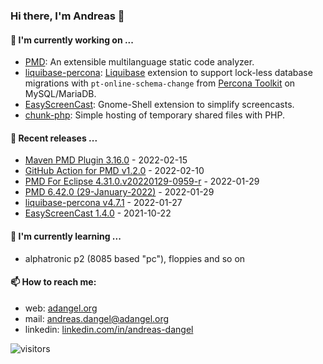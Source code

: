 ### Hi there, I'm Andreas 👋

#### 🔭 I'm currently working on ...

*   [PMD](https://github.com/pmd/pmd): An extensible multilanguage static code analyzer.
*   [liquibase-percona](https://github.com/liquibase/liquibase-percona): [Liquibase](https://github.com/liquibase/liquibase) extension to support lock-less database migrations with `pt-online-schema-change` from [Percona Toolkit](https://www.percona.com/doc/percona-toolkit/LATEST/index.html) on MySQL/MariaDB.
*   [EasyScreenCast](https://github.com/EasyScreenCast/EasyScreenCast): Gnome-Shell extension to simplify screencasts.
*   [chunk-php](https://github.com/adangel/chunk-php): Simple hosting of temporary shared files with PHP. 

#### 🚀 Recent releases ...

*   [Maven PMD Plugin 3.16.0](https://github.com/apache/maven-pmd-plugin/releases/tag/maven-pmd-plugin-3.16.0) - 2022-02-15
*   [GitHub Action for PMD v1.2.0](https://github.com/pmd/pmd-github-action/releases/tag/v1.2.0) - 2022-02-10
*   [PMD For Eclipse 4.31.0.v20220129-0959-r](https://github.com/pmd/pmd-eclipse-plugin/releases/tag/4.31.0.v20220129-0959-r) - 2022-01-29
*   [PMD 6.42.0 (29-January-2022)](https://github.com/pmd/pmd/releases/tag/pmd_releases/6.42.0) - 2022-01-29
*   [liquibase-percona v4.7.1](https://github.com/liquibase/liquibase-percona/releases/tag/liquibase-percona-4.7.1) - 2022-01-27
*   [EasyScreenCast 1.4.0](https://github.com/EasyScreenCast/EasyScreenCast/releases/tag/1.4.0) - 2021-10-22

#### 🌱 I'm currently learning ...

*   alphatronic p2 (8085 based "pc"), floppies and so on

#### 📫 How to reach me:

*   web: [adangel.org](https://adangel.org)
*   mail: [andreas.dangel@adangel.org](mailto:andreas.dangel@adangel.org)
*   linkedin: [linkedin.com/in/andreas-dangel](https://www.linkedin.com/in/andreas-dangel)

![visitors](https://visitor-badge.glitch.me/badge?page_id=adangel.adangel)
